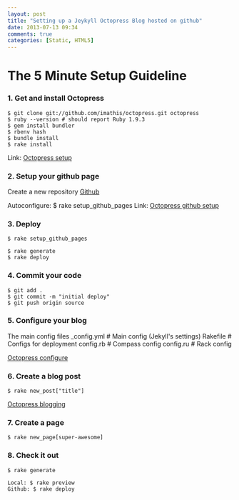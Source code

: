 ```yaml
---
layout: post
title: "Setting up a Jeykyll Octopress Blog hosted on github"
date: 2013-07-13 09:34
comments: true
categories: [Static, HTML5]
---
```


The 5 Minute Setup Guideline
============================

### 1. Get and install Octopress

	$ git clone git://github.com/imathis/octopress.git octopress
	$ ruby --version # should report Ruby 1.9.3
	$ gem install bundler
	$ rbenv hash
	$ bundle install
	$ rake install

<!-- more -->

Link: [Octopress setup](http://octopress.org/docs/setup/) 

### 2. Setup your github page

Create a new repository [Github](https://github.com/repositories/new)

Autoconfigure:
	$ rake setup_github_pages
Link: [Octopress github setup](http://octopress.org/docs/deploying/github/) 

### 3. Deploy

	$ rake setup_github_pages

	$ rake generate
	$ rake deploy

### 4. Commit your code

	$ git add .
	$ git commit -m "initial deploy"
	$ git push origin source

### 5. Configure your blog

The main config files
	_config.yml # Main config (Jekyll's settings)
	Rakefile # Configs for deployment
	config.rb # Compass config
	config.ru # Rack config

[Octopress configure](http://octopress.org/docs/configuring/) 

### 6. Create a blog post

	$ rake new_post["title"]

[Octopress blogging](http://octopress.org/docs/blogging/) 

### 7. Create a page

	$ rake new_page[super-awesome]

### 8. Check it out

	$ rake generate

	Local: $ rake preview
	Github: $ rake deploy

